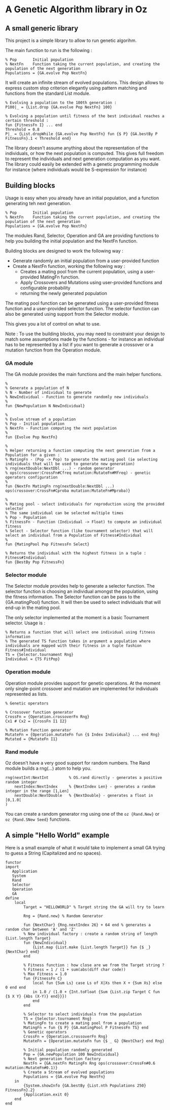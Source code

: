 # A Genetic Algorithm library in Oz

## A small generic library

This project is a simple library to allow to run genetic algorihm. 

The main function to run is the following :

```oz
% Pop 		Initial population
% NextFn	Function taking the current population, and creating the population of the next generation
Populations = {GA.evolve Pop NextFn}
```

It will create an infinite stream of evolved populations. This design allows to express custom stop criterion elegantly using pattern matching and functions from the standard List module.
```oz
% Evolving a population to the 100th generation :
P100|_ = {List.drop {GA.evolve Pop NextFn} 100}

% Evolving a population until fitness of the best individual reaches a certain threshold :
fun {FitnessFn I} ... end
Threshold = 0.8
P|_ = {List.dropWhile {GA.evolve Pop NextFn} fun {$ P} {GA.bestBy P FitnessFn}.1 < Threshold end}
```

The library doesn't assume anything about the representation of the individuals, or how the next population is computed.
This gives full freedom to represent the individuals and next generation computation as you want. 
The library could easily be extended with a genetic programming module for instance (where individuals would be S-expression for instance)

## Building blocks

Usage is easy when you already have an initial population, and a function generating teh next generation.
```oz
% Pop 		Initial population
% NextFn	Function taking the current population, and creating the population of the next generation
Populations = {GA.evolve Pop NextFn}
```

The modules Rand, Selector, Operation and GA are providing functions to help you building the initial population and the NextFn function.

Building blocks are designed to work the following way :
- Generate randomly an initial population from a user-provided function
- Create a NextFn function, working the following way :
	- Creates a mating pool from the current population, using a user-provided MatingFn function.
	- Apply Crossovers and Mutations using user-provided functions and configurable probability
	- returning the newly generated population

The mating pool function can be generated using a user-provided fitness function and a user-provided selector function.
The selector function can also be generated using support from the Selector module.

This gives you a lot of control on what to use. 

Note : To use the building blocks, you may need to constraint your design to match some assumptions made by the functions - for instance an individual has to be represented by a list if you want to generate a crossover or a mutation function from the Operation module.

### GA module

The GA module provides the main functions and the main helper functions.

```oz
%
% Generate a population of N
% N - Number of individual to generate
% NewIndividual - Function to generate randomly new individuals
%
fun {NewPopulation N NewIndividual}

%
% Evolve stream of a population
% Pop - Initial population
% NextFn - Function computing the next population 
%
fun {Evolve Pop NextFn}
	
%
% Helper returning a function computing the next generation from a Population for a given : 
% MatingFn - (Pop -> Pop) to generate the mating pool (ie selecting individuals that will be used to generate new generation)
% rng(nextDouble:NextDbl ...) - random generator
% ops(crossover:CrossFn#Cfreq mutation:MutateFn#Mfreq) - genetic operators configuration
%
fun {NextFn MatingFn rng(nextDouble:NextDbl ...) ops(crossover:CrossFn#Cproba mutation:MutateFn#Mproba)}
	
%
% Mating pool - select individuals for reproduction using the provided selector
% The same individual can be selected multiple times
% Pop - Population
% FitnessFn - Function (Individual -> Float) to compute an individual fitness
% Select - Selector function (like tournament selector) that will select an individual from a Population of Fitness#Individual
%
fun {MatingPool Pop FitnessFn Select}
	
% Returns the individual with the highest fitness in a tuple : Fitness#Individual
fun {BestBy Pop FitnessFn}

```

### Selector module

The Selector module provides help to generate a selector function. The selector function is choosing an individual amongst the population, using the fitness information.
The Selector function can be pass to the {GA.matingPool} function. It will then be used to select individuals that will end-up in the mating pool.

The only selector implemented at the moment is a basic Tournament selector. Usage is :
```oz 
% Returns a function that will select one individual using fitness information
% The generated TS function takes in argument a population where individuals are mapped with their fitness in a tuple fashion Fitness#Individual
TS = {Selector.tournament Rng}
Individual = {TS FitPop}
```

### Operation module

Operation module provides support for genetic operations. At the moment only single-point crossover and mutation are implemented for individuals represented as lists.

```oz
% Genetic operators

% Crossover function generator
CrossFn = {Operation.crossoverFn Rng}
Cx1 # Cx2 = {CrossFn I1 I2}

% Mutation function generator
MutateFn = {Operation.mutateFn fun {$ Index Individual} ... end Rng}
Mutated = {MutateFn I1}
```

### Rand module

Oz doesn't have a very good support for random numbers. The Rand module builds a rng(...) atom to help you.

```oz
rng(nextInt:NextInt 		% OS.rand directly - generates a positive random integer
	nextIndex:NextIndex 	% {NextIndex Len} - generates a random integer in the range [1,Len]
	nextDouble:NextDouble	% {NextDouble} - generates a float in [0,1.0[
)
```

You can create a random generator rng using one of the ```oz {Rand.New}``` or ```oz {Rand.SNew Seed}``` functions.

## A simple "Hello World" example

Here is a small example of what it would take to implement a small GA trying to guess a String (Capitalized and no spaces).

```oz
functor
import
   Application
   System
   Rand
   Selector
   Operation
   GA
define
	local
		Target = "HELLOWORLD" % Target string the GA will try to learn
		
		Rng = {Rand.new} % Random Generator
		
		fun {NextChar} {Rng.nextIndex 26} + 64 end % generates a random char between 'A' and 'Z'
		% New individual factory : create a random string of length {List.length Target}
		fun {NewIndividual} 
			{List.map {List.make {List.length Target}} fun {$ _} {NextChar} end}
		end
			
		% Fitness function : how close are we from the Target string ?
		% Fitness = 1 / (1 + sum(abs(diff char code))
		% Max Fitness = 1.0
		fun {FitnessFn C}
			local fun {Sum Ls} case Ls of X|Xs then X + {Sum Xs} else 0 end end
			in 1.0 / (1.0 + {Int.toFloat {Sum {List.zip Target C fun {$ X Y} {Abs (X-Y)} end}}})
			end
		end
		
		% Selector to select individuals from the population
		TS = {Selector.tournament Rng}
		% MatingFn to create a mating pool from a population
		MatingFn = fun {$ P} {GA.matingPool P FitnessFn TS} end
		% Genetic operators
		CrossFn = {Operation.crossoverFn Rng}
		MutateFn = {Operation.mutateFn fun {$ _ G} {NextChar} end Rng}
		
		% Initial population randomly generated
		Pop = {GA.newPopulation 100 NewIndividual} 	
		% Next generation function factory
		NextFn = {GA.nextFn MatingFn Rng ops(crossover:CrossFn#0.6 mutation:MutateFn#0.1)}
		% Create a Stream of evolved populations
		Populations = {GA.evolve Pop NextFn}
	in
		{System.showInfo {GA.bestBy {List.nth Populations 250} FitnessFn}.2}
		{Application.exit 0}
	end
end
```